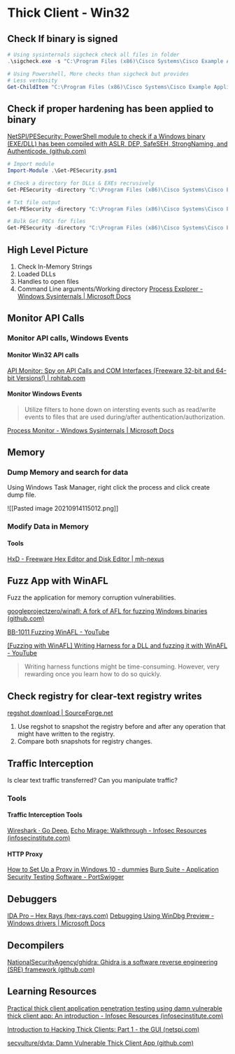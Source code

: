 # Thick Client - Win32
## Check If binary is signed
```powershell
# Using sysinternals sigcheck check all files in folder
.\sigcheck.exe -s "C:\Program Files (x86)\Cisco Systems\Cisco Example Application" > 'C:\work\telecom\Cisco Example Application\sigcheck.txt'

# Using Powershell, More checks than sigcheck but provides 
# Less verbosity
Get-ChildItem "C:\Program Files (x86)\Cisco Systems\Cisco Example Application" -Recurse | ForEach-object {Get-AuthenticodeSignature $_.FullName -erroraction 'silentlycontinue'} | Where-Object {$_.status -ne "Valid" -and $_.status -ne "UnknownError"} | fl *
```

## Check if proper hardening has been applied to binary
[NetSPI/PESecurity: PowerShell module to check if a Windows binary (EXE/DLL) has been compiled with ASLR, DEP, SafeSEH, StrongNaming, and Authenticode. (github.com)](https://github.com/NetSPI/PESecurity)
```powershell
# Import module
Import-Module .\Get-PESecurity.psm1

# Check a directory for DLLs & EXEs recrusively 
Get-PESecurity -directory "C:\Program Files (x86)\Cisco Systems\Cisco Example Application"  -recursive | Export-Csv PESecurity.csv

# Txt file output
Get-PESecurity -directory "C:\Program Files (x86)\Cisco Systems\Cisco Example Application"  -recursive > .\PESecurity.txt

# Bulk Get POCs for files
Get-PESecurity -directory "C:\Program Files (x86)\Cisco Systems\Cisco Example Application"  -Recursive | Where-Object {$_.ControlFlowGuard -ne "True" } | ForEach-Object {write-output $_.FileName} > 'C:\work\telecom\Cisco Example Application\ControlFlowGuardModules.txt'
```

## High Level Picture
1. Check In-Memory Strings
2.  Loaded DLLs
3.  Handles to open files
4.  Command Line arguments/Working directory
[Process Explorer - Windows Sysinternals | Microsoft Docs](https://docs.microsoft.com/en-us/sysinternals/downloads/process-explorer)


## Monitor API Calls
### Monitor API calls,  Windows Events
#### Monitor Win32 API calls
[API Monitor: Spy on API Calls and COM Interfaces (Freeware 32-bit and 64-bit Versions!) | rohitab.com](http://www.rohitab.com/apimonitor)

#### Monitor Windows Events
> Utilize filters to hone down on intersting events such as read/write events to files that are used during/after authentication/authorization.

[Process Monitor - Windows Sysinternals | Microsoft Docs](https://docs.microsoft.com/en-us/sysinternals/downloads/procmon)

## Memory
### Dump Memory and search for data
Using Windows Task Manager, right click the process and click create dump file.

![[Pasted image 20210914115012.png]]

### Modify Data in Memory
#### Tools
[HxD - Freeware Hex Editor and Disk Editor | mh-nexus](https://mh-nexus.de/en/hxd/)


## Fuzz App with WinAFL
Fuzz the application  for memory corruption vulnerabilities.

[googleprojectzero/winafl: A fork of AFL for fuzzing Windows binaries (github.com)](https://github.com/googleprojectzero/winafl)

[BB-1011 Fuzzing WinAFL - YouTube](https://www.youtube.com/watch?v=m7tJkeW6H58)

[[Fuzzing with WinAFL] Writing Harness for a DLL and fuzzing it with WinAFL - YouTube](https://www.youtube.com/watch?v=XeN3M0sK9GA)

> Writing harness functions might be time-consuming. However, very rewarding once you learn how to do so quickly.

## Check registry for clear-text registry writes
[regshot download | SourceForge.net](https://sourceforge.net/projects/regshot/)
1. Use regshot to snapshot the registry before and after any operation that might have written to the registry.
2. Compare both snapshots for registry changes.

## Traffic Interception
Is clear text traffic transferred?
Can you manipulate traffic?

### Tools
#### Traffic Interception Tools
[Wireshark · Go Deep.](https://www.wireshark.org/)
[Echo Mirage: Walkthrough - Infosec Resources (infosecinstitute.com)](https://resources.infosecinstitute.com/topic/echo-mirage-walkthrough/)

#### HTTP Proxy
[How to Set Up a Proxy in Windows 10 - dummies](https://www.dummies.com/computers/operating-systems/windows-10/how-to-set-up-a-proxy-in-windows-10/)
[Burp Suite - Application Security Testing Software - PortSwigger](https://portswigger.net/burp)

## Debuggers
[IDA Pro – Hex Rays (hex-rays.com)](https://hex-rays.com/ida-pro/)
[Debugging Using WinDbg Preview - Windows drivers | Microsoft Docs](https://docs.microsoft.com/en-us/windows-hardware/drivers/debugger/debugging-using-windbg-preview#:~:text=WinDbg%20Preview%20is%20the%20latest,data%20model%20front%20and%20center.)

## Decompilers
[NationalSecurityAgency/ghidra: Ghidra is a software reverse engineering (SRE) framework (github.com)](https://github.com/NationalSecurityAgency/ghidra)

## Learning Resources
[Practical thick client application penetration testing using damn vulnerable thick client app: An introduction - Infosec Resources (infosecinstitute.com)](https://resources.infosecinstitute.com/topic/practical-thick-client-application-penetration-testing-using-damn-vulnerable-thick-client-app-part-1/)

[Introduction to Hacking Thick Clients: Part 1 - the GUI (netspi.com)](https://www.netspi.com/blog/technical/thick-application-penetration-testing/introduction-to-hacking-thick-clients-part-1-the-gui/)

[secvulture/dvta: Damn Vulnerable Thick Client App (github.com)](https://github.com/secvulture/dvta)